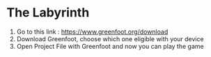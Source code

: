 # The Labyrinth
1. Go to this link : https://www.greenfoot.org/download
2. Download Greenfoot, choose which one eligible with your device
3. Open Project File with Greenfoot and now you can play the game
